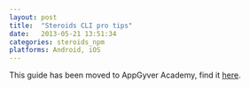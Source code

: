 ```yaml
---
layout: post
title:  "Steroids CLI pro tips"
date:   2013-05-21 13:51:34
categories: steroids_npm
platforms: Android, iOS
---
```


This guide has been moved to AppGyver Academy, find it [here](https://academy.appgyver.com/categories/2-tooling/contents/81-steroids-cli-pro-tips).